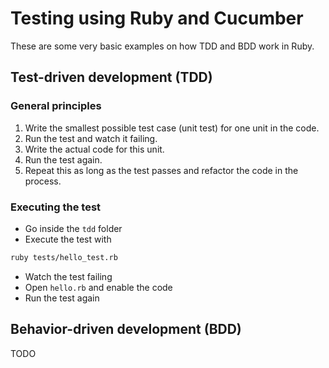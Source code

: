 # Testing using Ruby and Cucumber

These are some very basic examples on how TDD and BDD work in Ruby.

## Test-driven development (TDD)

### General principles

1. Write the smallest possible test case (unit test) for one unit in the code.
1. Run the test and watch it failing.
1. Write the actual code for this unit.
1. Run the test again.
1. Repeat this as long as the test passes and refactor the code in the process.

### Executing the test

* Go inside the `tdd` folder
* Execute the test with

```bash
ruby tests/hello_test.rb
```

* Watch the test failing
* Open `hello.rb` and enable the code
* Run the test again

## Behavior-driven development (BDD)

TODO
